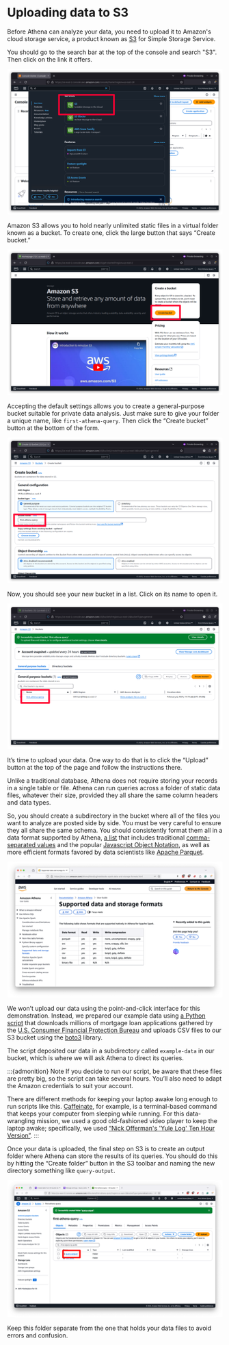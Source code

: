 # Uploading data to S3

Before Athena can analyze your data, you need to upload it to Amazon's cloud storage service, a product known as [S3](https://en.wikipedia.org/wiki/Amazon_S3) for Simple Storage Service.

You should go to the search bar at the top of the console and search "S3". Then click on the link it offers.

![AWS S3 search](_static/search-s3.png)

Amazon S3 allows you to hold nearly unlimited static files in a virtual folder known as a bucket. To create one, click the large button that says “Create bucket.”

![Bucket button](_static/bucket-button.png)

Accepting the default settings allows you to create a general-purpose bucket suitable for private data analysis. Just make sure to give your folder a unique name, like `first-athena-query`. Then click the “Create bucket” button at the bottom of the form.

![Create bucket](_static/create-bucket.png)

Now, you should see your new bucket in a list. Click on its name to open it.

![Bucket list](_static/bucket-list.png)

It’s time to upload your data. One way to do that is to click the “Upload” button at the top of the page and follow the instructions there.

Unlike a traditional database, Athena does not require storing your records in a single table or file. Athena can run queries across a folder of static data files, whatever their size, provided they all share the same column headers and data types.

So, you should create a subdirectory in the bucket where all of the files you want to analyze are posted side by side. You must be very careful to ensure they all share the same schema. You should consistently format them all in a data format supported by Athena, [a list](https://docs.aws.amazon.com/athena/latest/ug/notebooks-spark-data-and-storage-formats.html) that includes traditional [comma-separated values](https://en.wikipedia.org/wiki/Comma-separated_values) and the popular [Javascript Object Notation](https://en.wikipedia.org/wiki/JSON), as well as more efficient formats favored by data scientists like [Apache Parquet](https://en.wikipedia.org/wiki/Apache_Parquet).

[![Athena formats](_static/athena-formats.png)](https://docs.aws.amazon.com/athena/latest/ug/notebooks-spark-data-and-storage-formats.html)

We won’t upload our data using the point-and-click interface for this demonstration. Instead, we prepared our example data using [a Python script](https://github.com/palewire/first-athena-query/tree/main/scripts/wrangle_hmda_data.py) that downloads millions of mortgage loan applications gathered by the [U.S. Consumer Financial Protection Bureau](https://ffiec.cfpb.gov/) and uploads CSV files to our S3 bucket using the [boto3](https://boto3.amazonaws.com/v1/documentation/api/latest/index.html) library.

The script deposited our data in a subdirectory called `example-data` in our bucket, which is where we will ask Athena to direct its queries.

:::{admonition} Note
If you decide to run our script, be aware that these files are pretty big, so the script can take several hours. You’ll also need to adapt the Amazon credentials to suit your account.

There are different methods for keeping your laptop awake long enough to run scripts like this. [Caffeinate](https://ss64.com/mac/caffeinate.html), for example, is a terminal-based command that keeps your computer from sleeping while running. For this data-wrangling mission, we used a good old-fashioned video player to keep the laptop awake; specifically, we used [“Nick Offerman's 'Yule Log' Ten Hour Version”](https://www.youtube.com/watch?v=_StgHl92v5Q).
:::

Once your data is uploaded, the final step on S3 is to create an output folder where Athena can store the results of its queries. You should do this by hitting the “Create folder” button in the S3 toolbar and naming the new directory something like `query-output`.

![Create query output folder](_static/create-output-folder.png)

Keep this folder separate from the one that holds your data files to avoid errors and confusion.